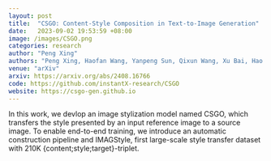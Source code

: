 ```yaml
---
layout: post
title:  "CSGO: Content-Style Composition in Text-to-Image Generation"
date:   2023-09-02 19:53:59 +08:00
image: /images/CSGO.png
categories: research
author: "Peng Xing"
authors: "Peng Xing, Haofan Wang, Yanpeng Sun, Qixun Wang, Xu Bai, Hao Ai, <strong>Jen-Yuan Huang</strong>, Zechao Li"
venue: "arXiv"
arxiv: https://arxiv.org/abs/2408.16766
code: https://github.com/instantX-research/CSGO
website: https://csgo-gen.github.io
---
```

In this work, we devlop an image stylization model named CSGO, which transfers the style presented by an input reference image to a source image. To enable end-to-end training, we introduce an automatic construction pipeline and IMAGStyle, first large-scale style transfer dataset with 210K {content;style;target}-triplet.